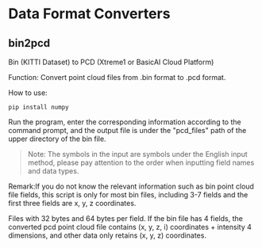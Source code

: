 # Data Format Converters

## bin2pcd
Bin (KITTI Dataset) to PCD (Xtreme1 or BasicAI Cloud Platform)

Function: Convert point cloud files from .bin format to .pcd format.

How to use: 
```
pip install numpy
```
Run the program, enter the corresponding information according to the command prompt, and the output file is under the "pcd_files" path of the upper directory of the bin file.
> Note: The symbols in the input are symbols under the English input method, please pay attention to the order when inputting field names and data types.

Remark:If you do not know the relevant information such as bin point cloud file fields, this script is only for most bin files, including 3-7 fields and the first three fields are x, y, z coordinates.

Files with 32 bytes and 64 bytes per field. If the bin file has 4 fields, the converted pcd point cloud file contains (x, y, z, i) coordinates + intensity 4 dimensions, and other data only retains (x, y, z) coordinates.
